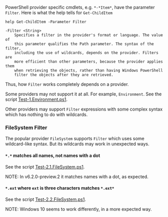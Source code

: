 
PowerShell provider specific cmdlets, e.g. `*-*Item*`, have the parameter
`Filter`. Here is what the help tells for `Get-ChildItem`

    help Get-ChildItem -Parameter Filter

    -Filter <String>
        Specifies a filter in the provider's format or language. The value of
        this parameter qualifies the Path parameter. The syntax of the filter,
        including the use of wildcards, depends on the provider. Filters are
        more efficient than other parameters, because the provider applies them
        when retrieving the objects, rather than having Windows PowerShell
        filter the objects after they are retrieved.

Thus, how `Filter` works completely depends on a provider.

Some providers may not support it at all. For example, `Environment`.
See the script [Test-1.Environment.ps1](Test-1.Environment.ps1).

Other providers may support `Filter` expressions with some complex syntax which
has nothing to do with wildcards.

### FileSystem Filter

The popular provider `FileSystem` supports `Filter` which uses some
wildcard-like syntax. But its wildcards may work in unexpected ways.

#### `*.*` matches all names, not names with a dot

See the script [Test-2.1.FileSystem.ps1](Test-2.1.FileSystem.ps1).

NOTE: In v6.2.0-preview.2 it matches names with a dot, as expected.

#### `*.ext` where `ext` is three characters matches `*.ext*`

See the script [Test-2.2.FileSystem.ps1](Test-2.2.FileSystem.ps1).

NOTE: Windows 10 seems to work differently, in a more expected way.
